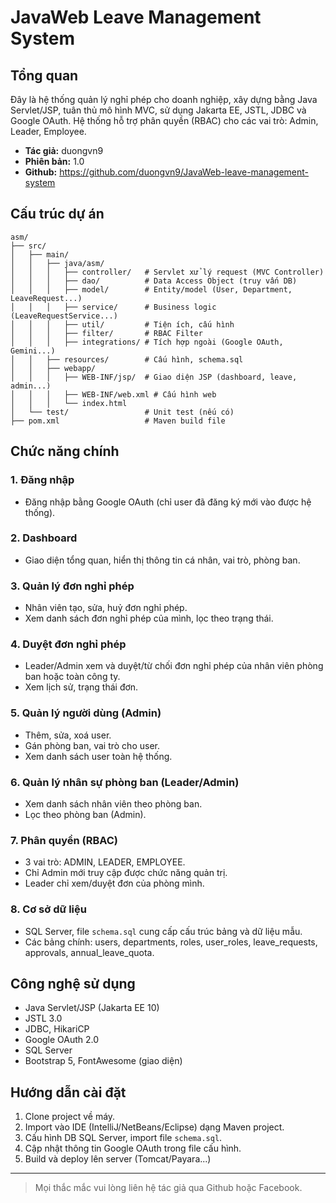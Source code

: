 # JavaWeb Leave Management System

## Tổng quan

Đây là hệ thống quản lý nghỉ phép cho doanh nghiệp, xây dựng bằng Java Servlet/JSP, tuân thủ mô hình MVC, sử dụng Jakarta EE, JSTL, JDBC và Google OAuth. Hệ thống hỗ trợ phân quyền (RBAC) cho các vai trò: Admin, Leader, Employee.

- **Tác giả:** duongvn9
- **Phiên bản:** 1.0
- **Github:** https://github.com/duongvn9/JavaWeb-leave-management-system

## Cấu trúc dự án

```
asm/
├── src/
│   ├── main/
│   │   ├── java/asm/
│   │   │   ├── controller/   # Servlet xử lý request (MVC Controller)
│   │   │   ├── dao/          # Data Access Object (truy vấn DB)
│   │   │   ├── model/        # Entity/model (User, Department, LeaveRequest...)
│   │   │   ├── service/      # Business logic (LeaveRequestService...)
│   │   │   ├── util/         # Tiện ích, cấu hình
│   │   │   ├── filter/       # RBAC Filter
│   │   │   ├── integrations/ # Tích hợp ngoài (Google OAuth, Gemini...)
│   │   ├── resources/        # Cấu hình, schema.sql
│   │   ├── webapp/
│   │   │   ├── WEB-INF/jsp/  # Giao diện JSP (dashboard, leave, admin...)
│   │   │   ├── WEB-INF/web.xml # Cấu hình web
│   │   │   └── index.html
│   └── test/                 # Unit test (nếu có)
├── pom.xml                   # Maven build file
```

## Chức năng chính

### 1. Đăng nhập
- Đăng nhập bằng Google OAuth (chỉ user đã đăng ký mới vào được hệ thống).

### 2. Dashboard
- Giao diện tổng quan, hiển thị thông tin cá nhân, vai trò, phòng ban.

### 3. Quản lý đơn nghỉ phép
- Nhân viên tạo, sửa, huỷ đơn nghỉ phép.
- Xem danh sách đơn nghỉ phép của mình, lọc theo trạng thái.

### 4. Duyệt đơn nghỉ phép
- Leader/Admin xem và duyệt/từ chối đơn nghỉ phép của nhân viên phòng ban hoặc toàn công ty.
- Xem lịch sử, trạng thái đơn.

### 5. Quản lý người dùng (Admin)
- Thêm, sửa, xoá user.
- Gán phòng ban, vai trò cho user.
- Xem danh sách user toàn hệ thống.

### 6. Quản lý nhân sự phòng ban (Leader/Admin)
- Xem danh sách nhân viên theo phòng ban.
- Lọc theo phòng ban (Admin).

### 7. Phân quyền (RBAC)
- 3 vai trò: ADMIN, LEADER, EMPLOYEE.
- Chỉ Admin mới truy cập được chức năng quản trị.
- Leader chỉ xem/duyệt đơn của phòng mình.

### 8. Cơ sở dữ liệu
- SQL Server, file `schema.sql` cung cấp cấu trúc bảng và dữ liệu mẫu.
- Các bảng chính: users, departments, roles, user_roles, leave_requests, approvals, annual_leave_quota.

## Công nghệ sử dụng
- Java Servlet/JSP (Jakarta EE 10)
- JSTL 3.0
- JDBC, HikariCP
- Google OAuth 2.0
- SQL Server
- Bootstrap 5, FontAwesome (giao diện)

## Hướng dẫn cài đặt
1. Clone project về máy.
2. Import vào IDE (IntelliJ/NetBeans/Eclipse) dạng Maven project.
3. Cấu hình DB SQL Server, import file `schema.sql`.
4. Cập nhật thông tin Google OAuth trong file cấu hình.
5. Build và deploy lên server (Tomcat/Payara...)

---

> Mọi thắc mắc vui lòng liên hệ tác giả qua Github hoặc Facebook. 